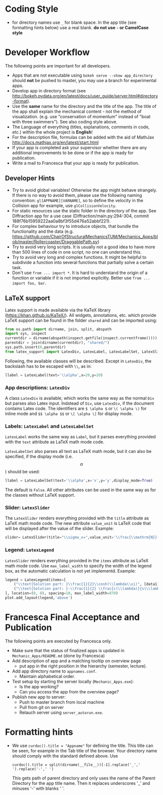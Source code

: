# Coding Style

* for directory names use ```_``` for blank space. In the app title (see formatting hints below) use a real blank. **do not use ```-``` or CamelCase style**

# Developer Workflow

The following points are important for all developers.

* Apps that are not executable using ```bokeh serve --show app_directory``` should **not** be pushed to master, you may use a branch for experimental apps.
* Develop app in directory format (see http://bokeh.pydata.org/en/latest/docs/user_guide/server.html#directory-format).
* Use the **same** name for the directory and the title of the app. The title of the app shall explain the mechanical content - not the method of visualization. (e.g. use "conservation of momentum" instead of "boat with three swimmers"). See also coding style above.
* The Language of everything (titles, explanations, comments in code, etc.) within the whole project is **English**!
* For the description file, formulas can be added with the aid of MathJax http://docs.mathjax.org/en/latest/start.html
* If your app is completed ask your supervisor whether there are any additional improvements to be done or if the app is ready for publication.
* Write a mail to Francesca that your app is ready for publication.

## Developer Hints

* Try to avoid global variables! Otherwise the app might behave strangely. If there is no way to avoid them, please use the following naming convention: `gl[APPNAME][VARNAME]`, so to define the velocity in the Collision app for example, use `glCollisionVelocity`.
* For static resources use the static folder in the directory of the app. See Diffraction app for a use case (Diffraction/main.py:294-304, commit 188f76b15959222aa0a8bf3f55d476a52abbf221).
* For complex behaviour try to introduce objects, that bundle the functionality and the data (e.g. https://github.com/ChairOfStructuralMechanicsTUM/Mechanics_Apps/blob/master/Rollercoaster/DraggablePath.py)
* Try to avoid very long scripts. It is usually not a good idea to have more than 500 lines of code in one script, no one can understand this.
* Try to avoid very long and complex functions. It might be helpful to subdivide a function into several functions that partially solve a certain task.
* Don't use ```from ... import *```. It is hard to understand the origin of a function or variable if it is not imported explicitly. Better use ```from ... import foo, bar```.

## LaTeX support
Latex support is made available via the KaTeX library (https://khan.github.io/KaTeX/). All widgets, annotations, etc. which provide LaTeX support can be found in the folder `shared` and can be imported using:

```python
from os.path import dirname, join, split, abspath
import sys, inspect
currentdir = dirname(abspath(inspect.getfile(inspect.currentframe())))
parentdir = join(dirname(currentdir), "shared/")
sys.path.insert(0,parentdir) 
from latex_support import LatexDiv, LatexLabel, LatexLabelSet, LatexSlider, LatexLegend
```
Following, the available classes will be described. Except in `LatexDiv`, the backslash has to be escaped with `\\`, as in:
```python
llabel = LatexLabel(text='\\alpha',x=20,y=20)
```

### App descriptions: `LatexDiv`
A class `LatexDiv` is available, which works the same way as the normal `Div` but parses also Latex input. Indstead of `Div`, use `LatexDiv`, if the document contains Latex code. The identifiers are `$ \alpha $` or `\( \alpha \)` for inline mode and `$$ \alpha $$` or `\[ \alpha \]` for display mode.

### Labels: `LatexLabel` and `LatexLabelSet`
`LatexLabel` works the same way as `Label`, but it parses everything provided with the `text` attribute as LaTeX math mode code.

`LatexLabelSet` also parses all text as LaTeX math mode, but it can also be specified, if the display mode (i.e. $$\alpha$$) should be used:
```python
llabel = LatexLabelSet(text='\\alpha',x='x',y='y',display_mode=True)
```
The default is `False`. All other attributes can be used in the same way as for the classes without LaTeX support.

### Slider: `LatexSlider`
The `LatexSlider` renders everything provided with the `title` attribute as LaTeX math mode code. The new attribute `value_unit` is LaTeX code that will be displayed after the value of the slider. Example:
```python
slider= LatexSlider(title="\\sigma_x=",value_unit='\\frac{\\mathrm{N}}{\\mathrm{mm}^2}',value= 0,start = -10, end = 10, step = 0.5)
```

### Legend: `LatexLegend`
`LatexSlider` renders everything provided in the `items` attribute as LaTeX math mode code. Use `max_label_width` to specify the width of the legend box, as the automatic calculation is not yet implementd. Example:
```python
legend = LatexLegend(items=[
    ("\\text{Solution part: }\\frac{1}{2}\\cosh(\\lambda\\xi)", [data1]),
    ("\\text{Solution part: }-\\frac{1}{2} \\frac{c(\\lambda)}{s(\\lambda)} \\sinh(\\lambda\\xi)", [data2]),
], location=(0, 0), spacing=10, max_label_width=870)
plot.add_layout(legend,'above')
```

# Francesca Final Acceptance and Publication

The following points are executed by Francesca only.

* Make sure that the status of finalized apps is updated in ```Mechanic_Apps/README.md``` (done by Francesca)
* Add description of app and a matching tooltip on overview page
    * put app in the right position in the hierarchy (semester, lecture).
* Add app directory name to ```appnames.conf```.
    * Maintain alphabetical order.
* Test setup by starting the server locally (```Mechanic_Apps.exe```):
    * Is the app working?
    * Can you access the app from the overview page?
* Publish new app to server:
    * Push to master branch from local machine
    * Pull from git on server
    * Relauch server using ```server_autorun.exe```.

# Formatting hints

* We use ```curdoc().title = "Appname"``` for defining the title. This title can be seen, for example in the Tab title of the browser. Your directory name should comply with the standard defined above. Use

    ```
    curdoc().title = split(dirname(__file__))[-1].replace('_',' ').replace('-',' ')
    ```

    This gets path of parent directory and only uses the name of the Parent Directory for the app title name. Then it replaces underscores '_' and minuses '-' with blanks ' '.

